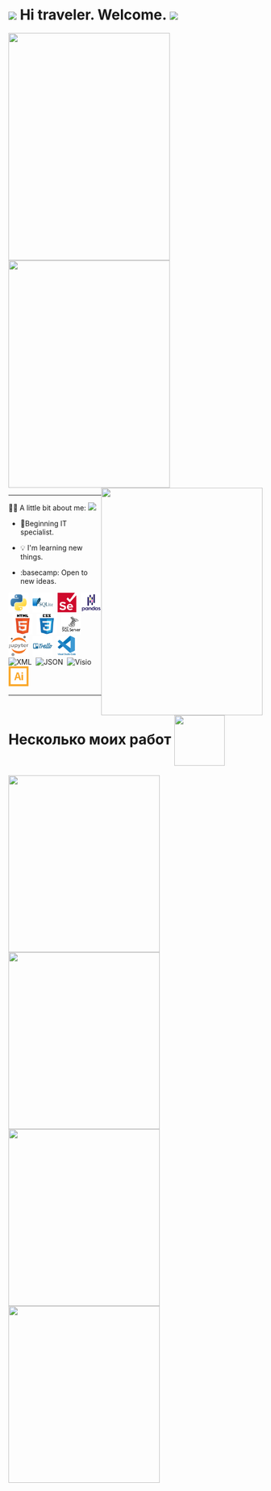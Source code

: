 <!-- Взять гифки с другого сайта -->

<h1>
    <img src="https://media.giphy.com/media/1347t0cCJWlsnC/giphy.gif" height="30"/>
    Hi traveler. Welcome.
    <img src="https://media.giphy.com/media/5xtDarqiAfN6mqPwdyw/giphy.gif" height="70"/>
</h1>

<div id="header">
    <img id="img_1" src="https://media.giphy.com/media/N3yLGQ1oMYfGU/giphy.gif" width="320" height="450" align="left"/>
    <img id="img_2" src="https://media.giphy.com/media/1yld7nW3oQ2IyRubUm/giphy.gif" width="320" height="450" align="center"/>
    <img id="img_3" src="https://media.giphy.com/media/bB3FrjpQ3w8ms/giphy.gif" width="320" height="450" align="right"/>
</div>

---


<!--Немного обо мне:-->
:technologist: A little bit about me: <img src="https://media.giphy.com/media/3o72EZplI5RBdJU17q/giphy.gif" width="30">
<!--Начинающий ИТ специалист-->
- :battery:Beginning IT specialist.
<!--Изучаю новое-->
- :bulb: I'm learning new things.
<!--Открыт новым идеям-->
- :basecamp: Open to new ideas.
    
<div>
    <img src="https://github.com/devicons/devicon/blob/master/icons/python/python-original.svg" title="Python" alt="Python" width="40" height="40"/>&nbsp;
    <img src="https://github.com/devicons/devicon/blob/master/icons/sqlite/sqlite-original-wordmark.svg" title="SQLite" alt="SQLite" width="40" height="40"/>&nbsp;
    <img src="https://github.com/devicons/devicon/blob/master/icons/selenium/selenium-original.svg" title="" alt="Python" width="40" height="40"/>&nbsp;
    <img src="https://github.com/devicons/devicon/blob/master/icons/pandas/pandas-original-wordmark.svg" title="Pandas" alt="Pandas" width="40" height="40"/>&nbsp;
    <img src="https://github.com/devicons/devicon/blob/master/icons/html5/html5-original-wordmark.svg" title="Html" alt="Html" width="40" height="40"/>&nbsp;
    <img src="https://github.com/devicons/devicon/blob/master/icons/css3/css3-original-wordmark.svg" title="Css" alt="Css" width="40" height="40"/>&nbsp;
    <img src="https://github.com/devicons/devicon/blob/master/icons/microsoftsqlserver/microsoftsqlserver-plain-wordmark.svg" title="MS_Server" alt="MS_Server" width="40" height="40"/>&nbsp;
    <img src="https://github.com/devicons/devicon/blob/master/icons/jupyter/jupyter-original-wordmark.svg" title="Jupiter" alt="Jupiter" width="40" height="40"/>&nbsp;
    <img src="https://github.com/devicons/devicon/blob/master/icons/trello/trello-plain-wordmark.svg" title="Trello" alt="Trello" width="40" height="40"/>&nbsp;
    <img src="https://github.com/devicons/devicon/blob/master/icons/vscode/vscode-original-wordmark.svg" title="VS_Code" alt="VS_code" width="40" height="40"/>&nbsp;
    <img src="https://cdn2.iconfinder.com/data/icons/document-file-fill-outline-1/64/File_Document_Doc_Folder_XML-256.png" title="XML" alt="XML" width="40" height="40"/>&nbsp;
    <img src="https://cdn4.iconfinder.com/data/icons/smashicons-file-types-webby/58/25_-_JSON_File_Webby-512.png" title="JSON" alt="JSON" width="40" height="40"/>&nbsp;
    <img src="https://spectrasoft.ru/upload/iblock/f56/f56225b4cd788d248cbd3d3b147d4232.jpg" title="Visio" alt="Visio" width="40" height="40"/>&nbsp;
    <img src="https://github.com/devicons/devicon/blob/master/icons/illustrator/illustrator-line.svg" title="Illustrator" alt="Illustrator" width="40" height="40"/>&nbsp;
   <!-- <img src=" " title="Python" alt="Python" width="40" height="40"/>&nbsp; -->
</div>

---

<div>
    <h1>Несколько моих работ 
        <img src="https://media.giphy.com/media/xT9DPvFR1w7gdhurvi/giphy.gif" width="100" height="100" align="center"/>
    </h1>   
</div>

<img src="https://github.com/SerejaMD/SerejaMD-/blob/main/%D0%A1%D0%BD%D0%B8%D0%BC%D0%BE%D0%BA1.PNG" width="300" height="350" align="left"/>
<img src="https://github.com/SerejaMD/SerejaMD-/blob/main/%D0%A1%D0%BD%D0%B8%D0%BC%D0%BE%D0%BA2.PNG" width="300" height="350" align="left"/>
<img src="https://github.com/SerejaMD/SerejaMD-/blob/main/%D0%A1%D0%BD%D0%B8%D0%BC%D0%BE%D0%BA3.png" width="300" height="350" align="left"/>
<img src="https://github.com/SerejaMD/SerejaMD-/blob/main/%D0%A1%D0%BD%D0%B8%D0%BC%D0%BE%D0%BA4.PNG" width="300" height="350" align="left"/>
  




